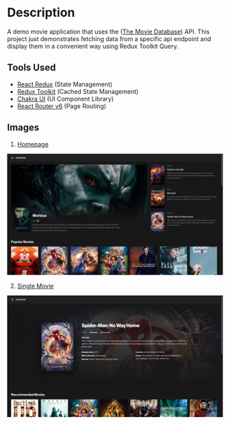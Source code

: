 # Description
A demo movie application that uses the ([The Movie Database](https://developers.themoviedb.org/3/getting-started/introduction)) API. 
This project just demonstrates fetching data from a specific api endpoint and display them in a convenient way using Redux Toolkit Query.

## Tools Used

- [React Redux](https://react-redux.js.org/) (State Management)
- [Redux Toolkit](https://redux-toolkit.js.org/) (Cached State Management)
- [Chakra UI](https://chakra-ui.com/) (UI Component Library)
- [React Router v6](https://reactrouter.com/docs/en/v6) (Page Routing)

## Images

1. [Homepage](https://sn-movie-react-app.vercel.app/)

![Homepage snapshot](https://raw.githubusercontent.com/seancaleb/sn-movie-react-app/main/images/home-1.png)

2. [Single Movie](https://sn-movie-react-app.vercel.app/movie/634649)

![Single movie page snapshot](https://raw.githubusercontent.com/seancaleb/sn-movie-react-app/main/images/movie-1.png)
